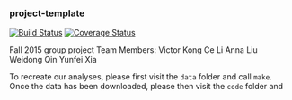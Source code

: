### project-template
[![Build
Status](https://travis-ci.org/berkeley-stat159/project-delta.svg?branch=master)](https://travis-ci.org/berkeley-stat159/project-delta?branch=master)
[![Coverage
Status](https://coveralls.io/repos/berkeley-stat159/project-delta/badge.svg?branch=master)](https://coveralls.io/r/berkeley-stat159/project-delta?branch=master)

Fall 2015 group project
Team Members:
Victor Kong
Ce Li
Anna Liu
Weidong Qin
Yunfei Xia

To recreate our analyses, please first visit the `data` folder and call `make`. Once the data has been downloaded, please then visit the `code` folder and <!--Add more instructions here.-->
